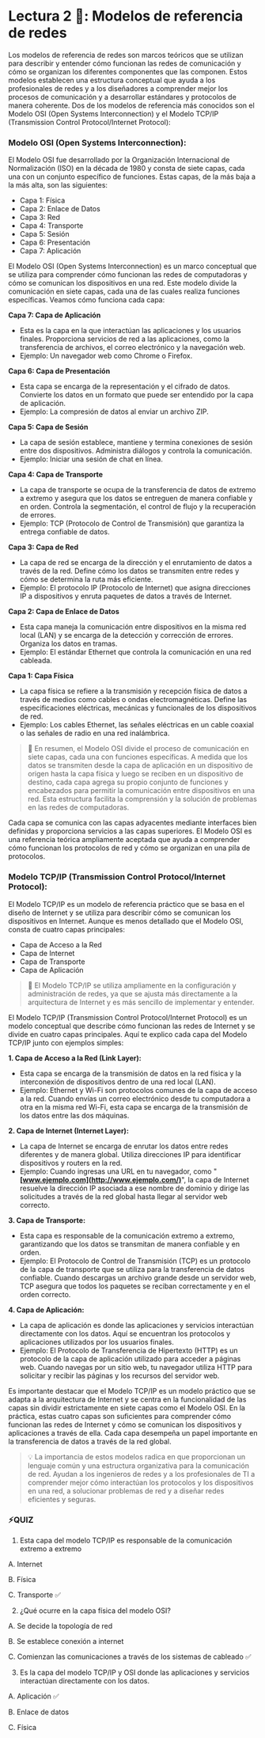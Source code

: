 # Lectura 2 📕: Modelos de referencia de redes

Los modelos de referencia de redes son marcos teóricos que se utilizan para describir y entender cómo funcionan las redes de comunicación y cómo se organizan los diferentes componentes que las componen. Estos modelos establecen una estructura conceptual que ayuda a los profesionales de redes y a los diseñadores a comprender mejor los procesos de comunicación y a desarrollar estándares y protocolos de manera coherente. Dos de los modelos de referencia más conocidos son el Modelo OSI (Open Systems Interconnection) y el Modelo TCP/IP (Transmission Control Protocol/Internet Protocol):

### **Modelo OSI (Open Systems Interconnection):**

El Modelo OSI fue desarrollado por la Organización Internacional de Normalización (ISO) en la década de 1980 y consta de siete capas, cada una con un conjunto específico de funciones. Estas capas, de la más baja a la más alta, son las siguientes:

- Capa 1: Física
- Capa 2: Enlace de Datos
- Capa 3: Red
- Capa 4: Transporte
- Capa 5: Sesión
- Capa 6: Presentación
- Capa 7: Aplicación

El Modelo OSI (Open Systems Interconnection) es un marco conceptual que se utiliza para comprender cómo funcionan las redes de computadoras y cómo se comunican los dispositivos en una red. Este modelo divide la comunicación en siete capas, cada una de las cuales realiza funciones específicas. Veamos cómo funciona cada capa:

**Capa 7: Capa de Aplicación**

- Esta es la capa en la que interactúan las aplicaciones y los usuarios finales. Proporciona servicios de red a las aplicaciones, como la transferencia de archivos, el correo electrónico y la navegación web.
- Ejemplo: Un navegador web como Chrome o Firefox.

**Capa 6: Capa de Presentación**

- Esta capa se encarga de la representación y el cifrado de datos. Convierte los datos en un formato que puede ser entendido por la capa de aplicación.
- Ejemplo: La compresión de datos al enviar un archivo ZIP.

**Capa 5: Capa de Sesión**

- La capa de sesión establece, mantiene y termina conexiones de sesión entre dos dispositivos. Administra diálogos y controla la comunicación.
- Ejemplo: Iniciar una sesión de chat en línea.

**Capa 4: Capa de Transporte**

- La capa de transporte se ocupa de la transferencia de datos de extremo a extremo y asegura que los datos se entreguen de manera confiable y en orden. Controla la segmentación, el control de flujo y la recuperación de errores.
- Ejemplo: TCP (Protocolo de Control de Transmisión) que garantiza la entrega confiable de datos.

**Capa 3: Capa de Red**

- La capa de red se encarga de la dirección y el enrutamiento de datos a través de la red. Define cómo los datos se transmiten entre redes y cómo se determina la ruta más eficiente.
- Ejemplo: El protocolo IP (Protocolo de Internet) que asigna direcciones IP a dispositivos y enruta paquetes de datos a través de Internet.

**Capa 2: Capa de Enlace de Datos**

- Esta capa maneja la comunicación entre dispositivos en la misma red local (LAN) y se encarga de la detección y corrección de errores. Organiza los datos en tramas.
- Ejemplo: El estándar Ethernet que controla la comunicación en una red cableada.

**Capa 1: Capa Física**

- La capa física se refiere a la transmisión y recepción física de datos a través de medios como cables o ondas electromagnéticas. Define las especificaciones eléctricas, mecánicas y funcionales de los dispositivos de red.
- Ejemplo: Los cables Ethernet, las señales eléctricas en un cable coaxial o las señales de radio en una red inalámbrica.

> 📖 En resumen, el Modelo OSI divide el proceso de comunicación en siete capas, cada una con funciones específicas. A medida que los datos se transmiten desde la capa de aplicación en un dispositivo de origen hasta la capa física y luego se reciben en un dispositivo de destino, cada capa agrega su propio conjunto de funciones y encabezados para permitir la comunicación entre dispositivos en una red. Esta estructura facilita la comprensión y la solución de problemas en las redes de computadoras.

Cada capa se comunica con las capas adyacentes mediante interfaces bien definidas y proporciona servicios a las capas superiores. El Modelo OSI es una referencia teórica ampliamente aceptada que ayuda a comprender cómo funcionan los protocolos de red y cómo se organizan en una pila de protocolos.

### **Modelo TCP/IP (Transmission Control Protocol/Internet Protocol):**

El Modelo TCP/IP es un modelo de referencia práctico que se basa en el diseño de Internet y se utiliza para describir cómo se comunican los dispositivos en Internet. Aunque es menos detallado que el Modelo OSI, consta de cuatro capas principales:

- Capa de Acceso a la Red
- Capa de Internet
- Capa de Transporte
- Capa de Aplicación

> 📖 El Modelo TCP/IP se utiliza ampliamente en la configuración y administración de redes, ya que se ajusta más directamente a la arquitectura de Internet y es más sencillo de implementar y entender.

El Modelo TCP/IP (Transmission Control Protocol/Internet Protocol) es un modelo conceptual que describe cómo funcionan las redes de Internet y se divide en cuatro capas principales. Aquí te explico cada capa del Modelo TCP/IP junto con ejemplos simples:

**1. Capa de Acceso a la Red (Link Layer):**

- Esta capa se encarga de la transmisión de datos en la red física y la interconexión de dispositivos dentro de una red local (LAN).
- Ejemplo: Ethernet y Wi-Fi son protocolos comunes de la capa de acceso a la red. Cuando envías un correo electrónico desde tu computadora a otra en la misma red Wi-Fi, esta capa se encarga de la transmisión de los datos entre las dos máquinas.

**2. Capa de Internet (Internet Layer):**

- La capa de Internet se encarga de enrutar los datos entre redes diferentes y de manera global. Utiliza direcciones IP para identificar dispositivos y routers en la red.
- Ejemplo: Cuando ingresas una URL en tu navegador, como "**[www.ejemplo.com](http://www.ejemplo.com/)**", la capa de Internet resuelve la dirección IP asociada a ese nombre de dominio y dirige las solicitudes a través de la red global hasta llegar al servidor web correcto.

**3. Capa de Transporte:**

- Esta capa es responsable de la comunicación extremo a extremo, garantizando que los datos se transmitan de manera confiable y en orden.
- Ejemplo: El Protocolo de Control de Transmisión (TCP) es un protocolo de la capa de transporte que se utiliza para la transferencia de datos confiable. Cuando descargas un archivo grande desde un servidor web, TCP asegura que todos los paquetes se reciban correctamente y en el orden correcto.

**4. Capa de Aplicación:**

- La capa de aplicación es donde las aplicaciones y servicios interactúan directamente con los datos. Aquí se encuentran los protocolos y aplicaciones utilizados por los usuarios finales.
- Ejemplo: El Protocolo de Transferencia de Hipertexto (HTTP) es un protocolo de la capa de aplicación utilizado para acceder a páginas web. Cuando navegas por un sitio web, tu navegador utiliza HTTP para solicitar y recibir las páginas y los recursos del servidor web.

Es importante destacar que el Modelo TCP/IP es un modelo práctico que se adapta a la arquitectura de Internet y se centra en la funcionalidad de las capas sin dividir estrictamente en siete capas como el Modelo OSI. En la práctica, estas cuatro capas son suficientes para comprender cómo funcionan las redes de Internet y cómo se comunican los dispositivos y aplicaciones a través de ella. Cada capa desempeña un papel importante en la transferencia de datos a través de la red global.

> 💡 La importancia de estos modelos radica en que proporcionan un lenguaje común y una estructura organizativa para la comunicación de red. Ayudan a los ingenieros de redes y a los profesionales de TI a comprender mejor cómo interactúan los protocolos y los dispositivos en una red, a solucionar problemas de red y a diseñar redes eficientes y seguras.

### ⚡️QUIZ

1. Esta capa del modelo TCP/IP  es responsable de la comunicación extremo a extremo 

A. Internet

B. Física

C. Transporte ✅

2. ¿Qué ocurre en la capa física del modelo OSI?

A. Se decide la topología de red 

B. Se establece conexión a internet

C. Comienzan las comunicaciones a través de los sistemas de cableado ✅

3. Es la capa del modelo TCP/IP y OSI donde las aplicaciones y servicios interactúan directamente con los datos.

A. Aplicación ✅

B. Enlace de datos

C. Física 

